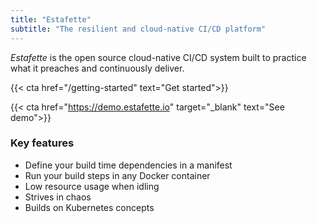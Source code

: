 ```yaml
---
title: "Estafette"
subtitle: "The resilient and cloud-native CI/CD platform"
---
```


_Estafette_ is the open source cloud-native CI/CD system built to practice what it preaches and continuously deliver.

{{< cta href="/getting-started" text="Get started">}}

{{< cta href="https://demo.estafette.io" target="_blank" text="See demo">}}

### Key features

- Define your build time dependencies in a manifest
- Run your build steps in any Docker container
- Low resource usage when idling
- Strives in chaos
- Builds on Kubernetes concepts